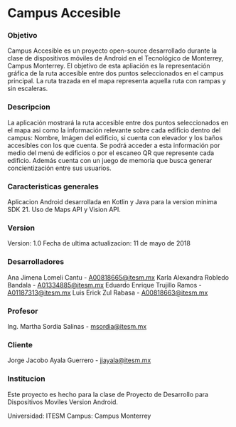 #  Campus Accesible
### Objetivo
Campus Accesible es un proyecto open-source desarrollado durante la clase de dispositivos móviles de Android en el Tecnológico de Monterrey, Campus Monterrey.
El objetivo de esta apliación es la representación gráfica de la ruta accesible entre dos puntos seleccionados en el campus principal. La ruta trazada en el mapa representa aquella ruta con rampas y sin escaleras.

### Descripcion
La aplicación mostrará la ruta accesible entre dos puntos seleccionados en el mapa asi como la información relevante sobre cada edificio dentro del campus: Nombre, Imágen del edificio, si cuenta con elevador y los baños accesibles con los que cuenta. Se podrá acceder a esta información por medio del menú de edificios o por el escaneo QR que represente cada edificio.
Además cuenta con un juego de memoria que busca generar concientización entre sus usuarios.

### Caracteristicas generales
Aplicacion Android desarrollada en Kotlin y Java para la version minima SDK 21. Uso de Maps API y Vision API.

### Version
Version: 1.0
Fecha de ultima actualizacion: 11 de mayo de 2018

### Desarrolladores
Ana Jimena Lomeli Cantu - A00818665@itesm.mx
Karla Alexandra Robledo Bandala - A01334885@itesm.mx
Eduardo Enrique Trujillo Ramos - A01187313@itesm.mx
Luis Erick Zul Rabasa - A00818663@itesm.mx

### Profesor
Ing. Martha Sordia Salinas - msordia@itesm.mx

### Cliente
Jorge Jacobo Ayala Guerrero - jjayala@itesm.mx

### Institucion
Este proyecto es hecho para la clase de Proyecto de Desarrollo para Dispositivos Moviles Version Android.

Universidad: ITESM
Campus: Campus Monterrey
